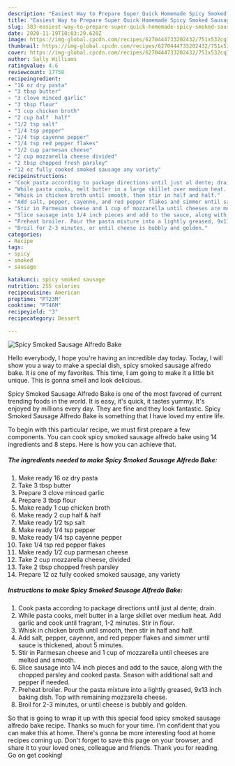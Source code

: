```yaml
---
description: "Easiest Way to Prepare Super Quick Homemade Spicy Smoked Sausage Alfredo Bake"
title: "Easiest Way to Prepare Super Quick Homemade Spicy Smoked Sausage Alfredo Bake"
slug: 383-easiest-way-to-prepare-super-quick-homemade-spicy-smoked-sausage-alfredo-bake
date: 2020-11-19T10:03:29.620Z
image: https://img-global.cpcdn.com/recipes/6270444733202432/751x532cq70/spicy-smoked-sausage-alfredo-bake-recipe-main-photo.jpg
thumbnail: https://img-global.cpcdn.com/recipes/6270444733202432/751x532cq70/spicy-smoked-sausage-alfredo-bake-recipe-main-photo.jpg
cover: https://img-global.cpcdn.com/recipes/6270444733202432/751x532cq70/spicy-smoked-sausage-alfredo-bake-recipe-main-photo.jpg
author: Sally Williams
ratingvalue: 4.6
reviewcount: 17758
recipeingredient:
- "16 oz dry pasta"
- "3 tbsp butter"
- "3 clove minced garlic"
- "3 tbsp flour"
- "1 cup chicken broth"
- "2 cup half  half"
- "1/2 tsp salt"
- "1/4 tsp pepper"
- "1/4 tsp cayenne pepper"
- "1/4 tsp red pepper flakes"
- "1/2 cup parmesan cheese"
- "2 cup mozzarella cheese divided"
- "2 tbsp chopped fresh parsley"
- "12 oz fully cooked smoked sausage any variety"
recipeinstructions:
- "Cook pasta according to package directions until just al dente; drain."
- "While pasta cooks, melt butter in a large skillet over medium heat. Add garlic and cook until fragrant, 1-2 minutes. Stir in flour."
- "Whisk in chicken broth until smooth, then stir in half and half."
- "Add salt, pepper, cayenne, and red pepper flakes and simmer until sauce is thickened, about 5 minutes."
- "Stir in Parmesan cheese and 1 cup of mozzarella until cheeses are melted and smooth."
- "Slice sausage into 1/4 inch pieces and add to the sauce, along with the chopped parsley and cooked pasta. Season with additional salt and pepper if needed."
- "Preheat broiler. Pour the pasta mixture into a lightly greased, 9x13 inch baking dish. Top with remaining mozzarella cheese."
- "Broil for 2-3 minutes, or until cheese is bubbly and golden."
categories:
- Recipe
tags:
- spicy
- smoked
- sausage

katakunci: spicy smoked sausage 
nutrition: 255 calories
recipecuisine: American
preptime: "PT23M"
cooktime: "PT46M"
recipeyield: "3"
recipecategory: Dessert

---
```



![Spicy Smoked Sausage Alfredo Bake](https://img-global.cpcdn.com/recipes/6270444733202432/751x532cq70/spicy-smoked-sausage-alfredo-bake-recipe-main-photo.jpg)

Hello everybody, I hope you're having an incredible day today. Today, I will show you a way to make a special dish, spicy smoked sausage alfredo bake. It is one of my favorites. This time, I am going to make it a little bit unique. This is gonna smell and look delicious.

Spicy Smoked Sausage Alfredo Bake is one of the most favored of current trending foods in the world. It is easy, it's quick, it tastes yummy. It's enjoyed by millions every day. They are fine and they look fantastic. Spicy Smoked Sausage Alfredo Bake is something that I have loved my entire life.




To begin with this particular recipe, we must first prepare a few components. You can cook spicy smoked sausage alfredo bake using 14 ingredients and 8 steps. Here is how you can achieve that.

<!--inarticleads1-->

##### The ingredients needed to make Spicy Smoked Sausage Alfredo Bake:

1. Make ready 16 oz dry pasta
1. Take 3 tbsp butter
1. Prepare 3 clove minced garlic
1. Prepare 3 tbsp flour
1. Make ready 1 cup chicken broth
1. Make ready 2 cup half &amp; half
1. Make ready 1/2 tsp salt
1. Make ready 1/4 tsp pepper
1. Make ready 1/4 tsp cayenne pepper
1. Take 1/4 tsp red pepper flakes
1. Make ready 1/2 cup parmesan cheese
1. Take 2 cup mozzarella cheese, divided
1. Take 2 tbsp chopped fresh parsley
1. Prepare 12 oz fully cooked smoked sausage, any variety




<!--inarticleads2-->

##### Instructions to make Spicy Smoked Sausage Alfredo Bake:

1. Cook pasta according to package directions until just al dente; drain.
1. While pasta cooks, melt butter in a large skillet over medium heat. Add garlic and cook until fragrant, 1-2 minutes. Stir in flour.
1. Whisk in chicken broth until smooth, then stir in half and half.
1. Add salt, pepper, cayenne, and red pepper flakes and simmer until sauce is thickened, about 5 minutes.
1. Stir in Parmesan cheese and 1 cup of mozzarella until cheeses are melted and smooth.
1. Slice sausage into 1/4 inch pieces and add to the sauce, along with the chopped parsley and cooked pasta. Season with additional salt and pepper if needed.
1. Preheat broiler. Pour the pasta mixture into a lightly greased, 9x13 inch baking dish. Top with remaining mozzarella cheese.
1. Broil for 2-3 minutes, or until cheese is bubbly and golden.




So that is going to wrap it up with this special food spicy smoked sausage alfredo bake recipe. Thanks so much for your time. I'm confident that you can make this at home. There's gonna be more interesting food at home recipes coming up. Don't forget to save this page on your browser, and share it to your loved ones, colleague and friends. Thank you for reading. Go on get cooking!
